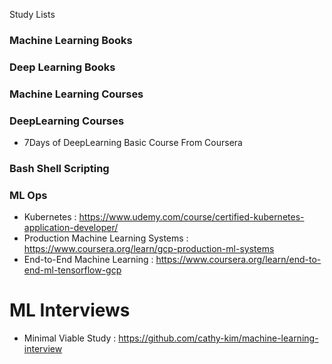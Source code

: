 Study Lists 

### Machine Learning Books 

### Deep Learning Books 

### Machine Learning Courses 

### DeepLearning Courses 
- 7Days of DeepLearning Basic Course From Coursera

### Bash Shell Scripting 

### ML Ops 
- Kubernetes : https://www.udemy.com/course/certified-kubernetes-application-developer/ 
- Production Machine Learning Systems : https://www.coursera.org/learn/gcp-production-ml-systems
- End-to-End Machine Learning : https://www.coursera.org/learn/end-to-end-ml-tensorflow-gcp 

# ML Interviews 
- Minimal Viable Study : https://github.com/cathy-kim/machine-learning-interview 

